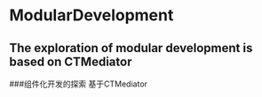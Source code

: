 # ModularDevelopment
The exploration of modular development is based on CTMediator
--------------
###组件化开发的探索 基于CTMediator
